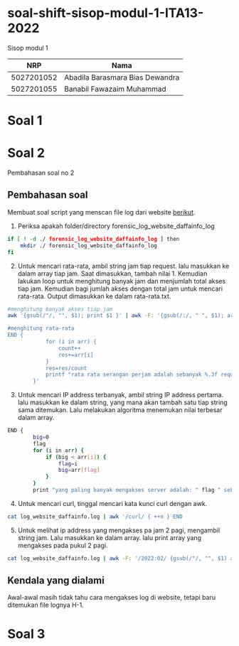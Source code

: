 # soal-shift-sisop-modul-1-ITA13-2022

Sisop modul 1

| NRP        | Nama                            |
| ------------ | --------------------------------- |
| 5027201052 | Abadila Barasmara Bias Dewandra |
| 5027201055 | Banabil Fawazaim Muhammad       |

# Soal 1


# Soal 2

Pembahasan soal no 2


## Pembahasan soal

Membuat soal script yang menscan file log dari website [berikut](https://daffa.info). 
1. Periksa apakah folder/directory  forensic_log_website_daffainfo_log 
```bash
if [ ! -d ./ forensic_log_website_daffainfo_log ] then
    mkdir ./ forensic_log_website_daffainfo_log
fi
```
2. Untuk mencari rata-rata, ambil string jam tiap request. lalu masukkan ke dalam array  tiap jam. Saat dimasukkan, tambah nilai 1. Kemudian lakukan loop untuk menghitung banyak jam dan menjumlah total akses tiap jam. Kemudian bagi jumlah akses dengan total jam untuk mencari rata-rata. Output dimasukkan ke dalam rata-rata.txt.
```bash
#menghitung banyak akses tiap jam
awk '{gsub(/"/, "", $1); print $1 }' | awk -F: '{gsub(/:/, " ", $1); arr[$3]++}

#menghitung rata-rata
END {
			for (i in arr) {
				count++
				res+=arr[i]
			}
			res=res/count
			printf "rata rata serangan perjam adalah sebanyak %.3f request per jam\n\n", res
		}'
```
3. Untuk mencari IP address terbanyak, ambil string IP address pertama. lalu masukkan ke dalam string, yang mana akan tambah satu tiap string sama ditemukan. Lalu melakukan algoritma menemukan nilai terbesar dalam array.
```bash
END {
        big=0
        flag
        for (i in arr) {
            if (big < arr[i]) {
                flag=i
                big=arr[flag]
            }
        }
        print "yang paling banyak mengakses server adalah: " flag " sebanyak " big " request\n"
```
4. Untuk mencari curl, tinggal mencari kata kunci curl dengan awk.
```bash
cat log_website_daffainfo.log | awk '/curl/ { ++n } END
```
5. Untuk melihat ip address yang mengakses pa jam 2 pagi, mengambil string jam. Lalu masukkan ke dalam array. lalu print array yang mengakses pada pukul 2 pagi.
```bash
cat log_website_daffainfo.log | awk -F: '/2022:02/ {gsub(/"/, "", $1) arr[$1]++ }
``` 

## Kendala yang dialami
Awal-awal masih tidak tahu cara mengakses log di website, tetapi baru ditemukan file lognya H-1.

# Soal 3
